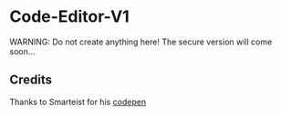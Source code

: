 # Code-Editor-V1

WARNING: Do not create anything here! The secure version will come soon...

## Credits

Thanks to Smarteist for his [codepen](https://codepen.io/smarteist/pen/poyQwMb)
